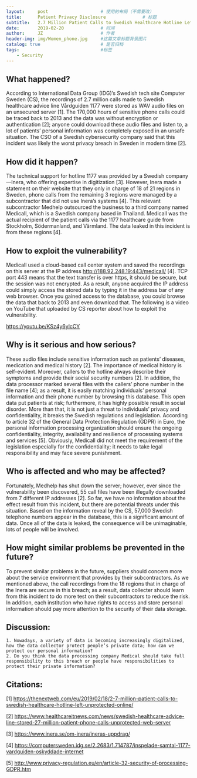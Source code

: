 ```yaml
---
layout:     post   				    # 使用的布局（不需要改）
title:      Patient Privacy Disclosure 				# 标题
subtitle:   2.7 Million Patient Calls to Swedish Healthcare Hotline Left Unprotected Online #副标题
date:       2019-02-20 				# 时间
author:     JZ 						# 作者
header-img: img/Women_phone.jpg 	#这篇文章标题背景图片
catalog: true 						# 是否归档
tags:								#标签
    - Security
---
```


## What happened?

According to International Data Group (IDG)’s Swedish tech site Computer Sweden (CS), the recordings of 2.7 million calls made to Swedish healthcare advice line Vårdguiden 1177 were stored as WAV audio files on an unsecured server [1]. The 170,000 hours of sensitive phone calls could be traced back to 2013 and the data was without encryption or authentication [2]; anyone could download these audio files and listen to, a lot of patients’ personal information was completely exposed in an unsafe situation. The CSO of a Swedish cybersecurity company said that this incident was likely the worst privacy breach in Sweden in modern time [2].

## How did it happen?

The technical support for hotline 1177 was provided by a Swedish company—Inera, who offering expertise in digitization [3]. However, Inera made a statement on their website that they only in charge of 18 of 21 regions in Sweden, phone calls from the remaining 3 regions were managed by a subcontractor that did not use Inera’s systems [4]. This relevant subcontractor Medhelp outsourced the business to a third company named Medicall, which is a Swedish company based in Thailand. Medicall was the actual recipient of the patient calls via the 1177 healthcare guide from Stockholm, Södermanland, and Värmland. The data leaked in this incident is from these regions [4].

## How to exploit the vulnerability?

Medicall used a cloud-based call center system and saved the recordings on this server at the IP address http://188.92.248.19:443/medicall/ [4]. TCP port 443 means that the text transfer is over https, it should be secure, but the session was not encrypted. As a result, anyone acquired the IP address could simply access the stored data by typing it in the address bar of any web browser. Once you gained access to the database, you could browse the data that back to 2013 and even download that. The following is a video on YouTube that uploaded by CS reporter about how to exploit the vulnerability.

https://youtu.be/KSz4y6ylcCY

## Why is it serious and how serious?

These audio files include sensitive information such as patients’ diseases, medication and medical history [2]. The importance of medical history is self-evident. Moreover, callers to the hotline always describe their symptoms and provide their social security numbers [2]. In addition, the data processor marked several files with the callers’ phone number in the file name [4]; as a result, it is easily matching individuals’ personal information and their phone number by browsing this database. This open data put patients at risk; furthermore, it has highly possible result in social disorder.
More than that, it is not just a threat to individuals’ privacy and confidentiality, it breaks the Swedish regulations and legislation. According to article 32 of the General Data Protection Regulation (GDPR) in Euro, the personal information processing organization should ensure the ongoing confidentiality, integrity, availability and resilience of processing systems and services [5]. Obviously, Medicall did not meet the requirement of the legislation especially for the confidentiality; it needs to take legal responsibility and may face severe punishment.

## Who is affected and who may be affected?

Fortunately, Medhelp has shut down the server; however, ever since the vulnerability been discovered, 55 call files have been illegally downloaded from 7 different IP addresses [2]. So far, we have no information about the effect result from this incident, but there are potential threats under this situation. Based on the information reveal by the CS, 57,000 Swedish telephone numbers appear in the database, this is a significant amount of data. Once all of the data is leaked, the consequence will be unimaginable, lots of people will be involved.

## How might similar problems be prevented in the future?

To prevent similar problems in the future, suppliers should concern more about the service environment that provides by their subcontractors. As we mentioned above, the call recordings from the 18 regions that in charge of the Inera are secure in this breach; as a result, data collecter should learn from this incident to do more test on their subcontractors to reduce the risk. In addition, each institution who have rights to access and store personal information should pay more attention to the security of their data storage.

## Discussion:

    1. Nowadays, a variety of data is becoming increasingly digitalized, how the data collector protect people’s private data; how can we protect our personal information?
    2. Do you think the data processing company Medical should take full responsibility to this breach or people have responsibilities to protect their private information?

## Citations:

[1] https://thenextweb.com/eu/2019/02/18/2-7-million-patient-calls-to-swedish-healthcare-hotline-left-unprotected-online/

[2] https://www.healthcareitnews.com/news/swedish-healthcare-advice-line-stored-27-million-patient-phone-calls-unprotected-web-server

[3] https://www.inera.se/om-inera/ineras-uppdrag/

[4] https://computersweden.idg.se/2.2683/1.714787/inspelade-samtal-1177-vardguiden-oskyddade-internet

[5] http://www.privacy-regulation.eu/en/article-32-security-of-processing-GDPR.htm
